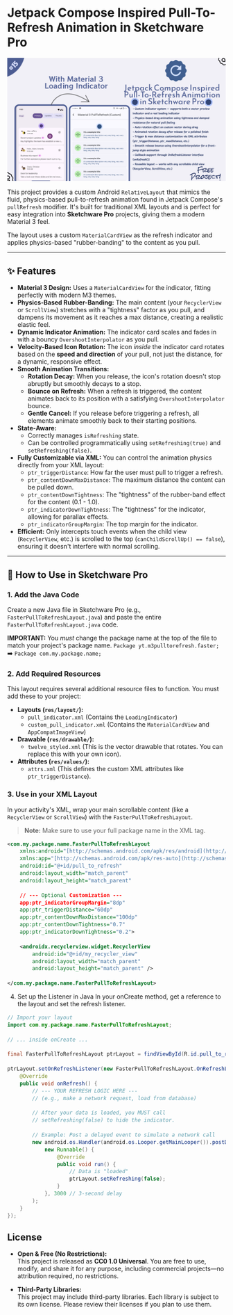 # Jetpack Compose Inspired Pull-To-Refresh Animation in Sketchware Pro

[![Pull to Refresh Demo](https://raw.githubusercontent.com/FasterSoftwareDeveloper/Jetpack-Compose-Inspired-Pull-To-Refresh-Animation-in-Sketchware-Pro/refs/heads/main/thumbnail.png)](https://youtu.be/StO4e8eazdA)

This project provides a custom Android `RelativeLayout` that mimics the fluid, physics-based pull-to-refresh animation found in Jetpack Compose's `pullRefresh` modifier. It's built for traditional XML layouts and is perfect for easy integration into **Sketchware Pro** projects, giving them a modern Material 3 feel.

The layout uses a custom `MaterialCardView` as the refresh indicator and applies physics-based "rubber-banding" to the content as you pull.

---

## ✨ Features

* **Material 3 Design:** Uses a `MaterialCardView` for the indicator, fitting perfectly with modern M3 themes.
* **Physics-Based Rubber-Banding:** The main content (your `RecyclerView` or `ScrollView`) stretches with a "tightness" factor as you pull, and dampens its movement as it reaches a max distance, creating a realistic elastic feel.
* **Dynamic Indicator Animation:** The indicator card scales and fades in with a bouncy `OvershootInterpolator` as you pull.
* **Velocity-Based Icon Rotation:** The icon *inside* the indicator card rotates based on the **speed and direction** of your pull, not just the distance, for a dynamic, responsive effect.
* **Smooth Animation Transitions:**
    * **Rotation Decay:** When you release, the icon's rotation doesn't stop abruptly but smoothly decays to a stop.
    * **Bounce on Refresh:** When a refresh is triggered, the content animates back to its position with a satisfying `OvershootInterpolator` bounce.
    * **Gentle Cancel:** If you release before triggering a refresh, all elements animate smoothly back to their starting positions.
* **State-Aware:**
    * Correctly manages `isRefreshing` state.
    * Can be controlled programmatically using `setRefreshing(true)` and `setRefreshing(false)`.
* **Fully Customizable via XML:** You can control the animation physics directly from your XML layout:
    * `ptr_triggerDistance`: How far the user must pull to trigger a refresh.
    * `ptr_contentDownMaxDistance`: The maximum distance the content can be pulled down.
    * `ptr_contentDownTightness`: The "tightness" of the rubber-band effect for the content (0.1 - 1.0).
    * `ptr_indicatorDownTightness`: The "tightness" for the indicator, allowing for parallax effects.
    * `ptr_indicatorGroupMargin`: The top margin for the indicator.
* **Efficient:** Only intercepts touch events when the child view (`RecyclerView`, etc.) is scrolled to the top (`canChildScrollUp() == false`), ensuring it doesn't interfere with normal scrolling.

---

## 🚀 How to Use in Sketchware Pro

### 1. Add the Java Code
Create a new Java file in Sketchware Pro (e.g., `FasterPullToRefreshLayout.java`) and paste the entire `FasterPullToRefreshLayout.java` code.

**IMPORTANT:** You *must* change the package name at the top of the file to match your project's package name.
`Package yt.m3pulltorefresh.faster;` ➡️ `Package com.my.package.name;`

### 2. Add Required Resources
This layout requires several additional resource files to function. You must add these to your project:

* **Layouts (`res/layout/`):**
    * `pull_indicator.xml` (Contains the `LoadingIndicator`)
    * `custom_pull_indicator.xml` (Contains the `MaterialCardView` and `AppCompatImageView`)
* **Drawable (`res/drawable/`):**
    * `twelve_styled.xml` (This is the vector drawable that rotates. You can replace this with your own icon).
* **Attributes (`res/values/`):**
    * `attrs.xml` (This defines the custom XML attributes like `ptr_triggerDistance`).

### 3. Use in your XML Layout
In your activity's XML, wrap your main scrollable content (like a `RecyclerView` or `ScrollView`) with the `FasterPullToRefreshLayout`.

> **Note:** Make sure to use your full package name in the XML tag.

```xml
<com.my.package.name.FasterPullToRefreshLayout
    xmlns:android="[http://schemas.android.com/apk/res/android](http://schemas.android.com/apk/res/android)"
    xmlns:app="[http://schemas.android.com/apk/res-auto](http://schemas.android.com/apk/res-auto)"
    android:id="@+id/pull_to_refresh"
    android:layout_width="match_parent"
    android:layout_height="match_parent"
    
    // --- Optional Customization ---
    app:ptr_indicatorGroupMargin="8dp"
    app:ptr_triggerDistance="60dp"
    app:ptr_contentDownMaxDistance="100dp"
    app:ptr_contentDownTightness="0.7"
    app:ptr_indicatorDownTightness="0.2">

    <androidx.recyclerview.widget.RecyclerView
        android:id="@+id/my_recycler_view"
        android:layout_width="match_parent"
        android:layout_height="match_parent" />

</com.my.package.name.FasterPullToRefreshLayout>
```
4. Set up the Listener in Java
In your onCreate method, get a reference to the layout and set the refresh listener.
```java
// Import your layout
import com.my.package.name.FasterPullToRefreshLayout;

// ... inside onCreate ...

final FasterPullToRefreshLayout ptrLayout = findViewById(R.id.pull_to_refresh);

ptrLayout.setOnRefreshListener(new FasterPullToRefreshLayout.OnRefreshListener() {
    @Override
    public void onRefresh() {
        // --- YOUR REFRESH LOGIC HERE ---
        // (e.g., make a network request, load from database)
        
        // After your data is loaded, you MUST call
        // setRefreshing(false) to hide the indicator.
        
        // Example: Post a delayed event to simulate a network call
        new android.os.Handler(android.os.Looper.getMainLooper()).postDelayed(
            new Runnable() {
                @Override
                public void run() {
                    // Data is "loaded"
                    ptrLayout.setRefreshing(false);
                }
            }, 3000 // 3-second delay
        );
    }
});
```

## License

- **Open & Free (No Restrictions):**  
  This project is released as **CC0 1.0 Universal**. You are free to use, modify, and share it for any purpose, including commercial projects—no attribution required, no restrictions.

- **Third-Party Libraries:**  
  This project may include third-party libraries. Each library is subject to its own license. Please review their licenses if you plan to use them.
